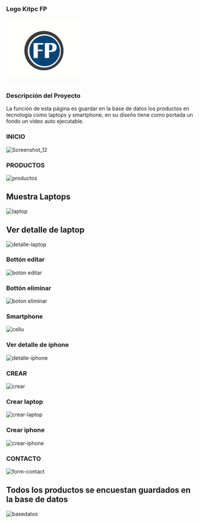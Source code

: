### **Logo Kitpc FP**
<img src="imagenes/franklin/logo.png" width="200">

### **Descripción del Proyecto**
La función de esta página es guardar en la base de datos los productos en tecnología como laptops y smartphone, en su diseño tiene como portada un fondo un  vídeo auto ejecutable.

### INICIO
![Screenshot_12](https://user-images.githubusercontent.com/34762008/78509774-2af7d800-7756-11ea-875d-a2134b1ac091.png)

### PRODUCTOS
![productos](https://user-images.githubusercontent.com/34762008/78508908-ec5f1f00-774f-11ea-98b5-de8cd7a9a3b2.png)
## Muestra  Laptops
![laptop](https://user-images.githubusercontent.com/34762008/78509241-6ee8de00-7752-11ea-9242-4ce481015280.png)
## Ver detalle de laptop
![detalle-laptop](https://user-images.githubusercontent.com/34762008/78510110-89be5100-7758-11ea-980f-09df55e5110f.png)
### Bottón editar
![boton editar](https://user-images.githubusercontent.com/34762008/78510216-61832200-7759-11ea-8d22-a90f6463ff74.png)
### Bottón eliminar
![boton eliminar](https://user-images.githubusercontent.com/34762008/78510217-63e57c00-7759-11ea-8311-4e239985f902.png)



### Smartphone
![cellu](https://user-images.githubusercontent.com/34762008/78509286-a6f02100-7752-11ea-98d2-c24154fd07b0.png)
### Ver detalle de iphone
![detalle-iphone](https://user-images.githubusercontent.com/34762008/78510114-8cb94180-7758-11ea-818e-b6824ac32d69.png)


### CREAR

![crear](https://user-images.githubusercontent.com/34762008/78509898-1700a600-7757-11ea-8405-3e0397e98bd3.png)
### Crear laptop
![crear-laptop](https://user-images.githubusercontent.com/34762008/78509928-457e8100-7757-11ea-9ba5-ff926361e3cb.png)

### Crear iphone
![crear-iphone](https://user-images.githubusercontent.com/34762008/78509931-4a433500-7757-11ea-8966-e7fb8a09e1a0.png)

### CONTACTO

![form-contact](https://user-images.githubusercontent.com/34762008/78509963-837ba500-7757-11ea-86a8-bf4390be5ded.png)


## Todos los productos se encuestan guardados en la base de datos
![basedatos](https://user-images.githubusercontent.com/34762008/78510350-30efb800-775a-11ea-9a25-79586e0299b8.png)


